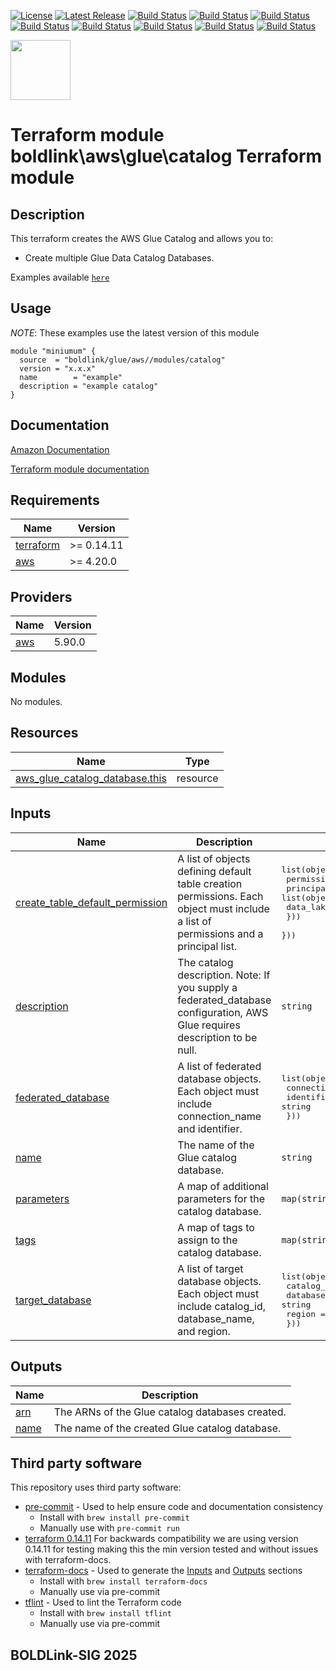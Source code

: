 [![License](https://img.shields.io/badge/License-Apache-blue.svg)](https://github.com/boldlink/terraform-aws-glue/blob/main/LICENSE)
[![Latest Release](https://img.shields.io/github/release/boldlink/terraform-aws-glue.svg)](https://github.com/boldlink/terraform-aws-glue/releases/latest)
[![Build Status](https://github.com/boldlink/terraform-aws-glue/actions/workflows/update.yaml/badge.svg)](https://github.com/boldlink/terraform-aws-glue/actions)
[![Build Status](https://github.com/boldlink/terraform-aws-glue/actions/workflows/release.yaml/badge.svg)](https://github.com/boldlink/terraform-aws-glue/actions)
[![Build Status](https://github.com/boldlink/terraform-aws-glue/actions/workflows/pre-commit.yaml/badge.svg)](https://github.com/boldlink/terraform-aws-glue/actions)
[![Build Status](https://github.com/boldlink/terraform-aws-glue/actions/workflows/pr-labeler.yaml/badge.svg)](https://github.com/boldlink/terraform-aws-glue/actions)
[![Build Status](https://github.com/boldlink/terraform-aws-glue/actions/workflows/module-examples-tests.yaml/badge.svg)](https://github.com/boldlink/terraform-aws-glue/actions)
[![Build Status](https://github.com/boldlink/terraform-aws-glue/actions/workflows/checkov.yaml/badge.svg)](https://github.com/boldlink/terraform-aws-glue/actions)
[![Build Status](https://github.com/boldlink/terraform-aws-glue/actions/workflows/auto-merge.yaml/badge.svg)](https://github.com/boldlink/terraform-aws-glue/actions)
[![Build Status](https://github.com/boldlink/terraform-aws-glue/actions/workflows/auto-badge.yaml/badge.svg)](https://github.com/boldlink/terraform-aws-glue/actions)

[<img src="https://avatars.githubusercontent.com/u/25388280?s=200&v=4" width="96"/>](https://boldlink.io)

# Terraform  module boldlink\aws\glue\catalog Terraform module

<h2> Description </h3>

This terraform creates the AWS Glue Catalog and allows you to:
* Create multiple Glue Data Catalog Databases.

Examples available [`here`](github.com/boldlink/terraform-aws-glue/tree/main/examples)

## Usage
*NOTE*: These examples use the latest version of this module

```console
module "miniumum" {
  source  = "boldlink/glue/aws//modules/catalog"
  version = "x.x.x"
  name        = "example"
  description = "example catalog"
}
```
## Documentation

[Amazon Documentation](https://link)

[Terraform module documentation](https://link)

<!-- BEGINNING OF PRE-COMMIT-TERRAFORM DOCS HOOK -->
## Requirements

| Name | Version |
|------|---------|
| <a name="requirement_terraform"></a> [terraform](#requirement\_terraform) | >= 0.14.11 |
| <a name="requirement_aws"></a> [aws](#requirement\_aws) | >= 4.20.0 |

## Providers

| Name | Version |
|------|---------|
| <a name="provider_aws"></a> [aws](#provider\_aws) | 5.90.0 |

## Modules

No modules.

## Resources

| Name | Type |
|------|------|
| [aws_glue_catalog_database.this](https://registry.terraform.io/providers/hashicorp/aws/latest/docs/resources/glue_catalog_database) | resource |

## Inputs

| Name | Description | Type | Default | Required |
|------|-------------|------|---------|:--------:|
| <a name="input_create_table_default_permission"></a> [create\_table\_default\_permission](#input\_create\_table\_default\_permission) | A list of objects defining default table creation permissions. Each object must include a list of permissions and a principal list. | <pre>list(object({<br>    permissions = list(string)<br>    principal = list(object({<br>      data_lake_principal_identifier = string<br>    }))<br>  }))</pre> | `[]` | no |
| <a name="input_description"></a> [description](#input\_description) | The catalog description. Note: If you supply a federated\_database configuration, AWS Glue requires description to be null. | `string` | n/a | yes |
| <a name="input_federated_database"></a> [federated\_database](#input\_federated\_database) | A list of federated database objects. Each object must include connection\_name and identifier. | <pre>list(object({<br>    connection_name = string<br>    identifier      = string<br>  }))</pre> | `[]` | no |
| <a name="input_name"></a> [name](#input\_name) | The name of the Glue catalog database. | `string` | n/a | yes |
| <a name="input_parameters"></a> [parameters](#input\_parameters) | A map of additional parameters for the catalog database. | `map(string)` | `{}` | no |
| <a name="input_tags"></a> [tags](#input\_tags) | A map of tags to assign to the catalog database. | `map(string)` | `{}` | no |
| <a name="input_target_database"></a> [target\_database](#input\_target\_database) | A list of target database objects. Each object must include catalog\_id, database\_name, and region. | <pre>list(object({<br>    catalog_id    = string<br>    database_name = string<br>    region        = string<br>  }))</pre> | `[]` | no |

## Outputs

| Name | Description |
|------|-------------|
| <a name="output_arn"></a> [arn](#output\_arn) | The ARNs of the Glue catalog databases created. |
| <a name="output_name"></a> [name](#output\_name) | The name of the created Glue catalog database. |
<!-- END OF PRE-COMMIT-TERRAFORM DOCS HOOK -->

## Third party software
This repository uses third party software:
* [pre-commit](https://pre-commit.com/) - Used to help ensure code and documentation consistency
  * Install with `brew install pre-commit`
  * Manually use with `pre-commit run`
* [terraform 0.14.11](https://releases.hashicorp.com/terraform/0.14.11/) For backwards compatibility we are using version 0.14.11 for testing making this the min version tested and without issues with terraform-docs.
* [terraform-docs](https://github.com/segmentio/terraform-docs) - Used to generate the [Inputs](#Inputs) and [Outputs](#Outputs) sections
  * Install with `brew install terraform-docs`
  * Manually use via pre-commit
* [tflint](https://github.com/terraform-linters/tflint) - Used to lint the Terraform code
  * Install with `brew install tflint`
  * Manually use via pre-commit

<h2> BOLDLink-SIG 2025 </h2>
